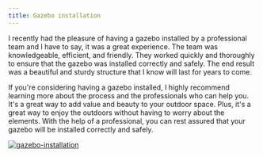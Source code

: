 ```yaml
---
title: Gazebo installation
---
```


I recently had the pleasure of having a gazebo installed by a professional team and I have to say, it was a great experience. The team was knowledgeable, efficient, and friendly. They worked quickly and thoroughly to ensure that the gazebo was installed correctly and safely. The end result was a beautiful and sturdy structure that I know will last for years to come.

If you're considering having a gazebo installed, I highly recommend learning more about the process and the professionals who can help you. It's a great way to add value and beauty to your outdoor space. Plus, it's a great way to enjoy the outdoors without having to worry about the elements. With the help of a professional, you can rest assured that your gazebo will be installed correctly and safely.

[![gazebo-installation](<https://dabuttonfactory.com/button.png?t=CHECK+SERVICE&f=Noto+Sans-Bold&ts=26&tc=fff&hp=45&vp=20&c=11&bgt=unicolored&bgc=4bd42f>)](<https://londonexpertfinder.com/link>)
